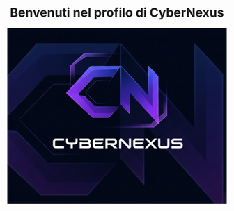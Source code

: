 <h1 align="center">Benvenuti nel profilo di CyberNexus</h1>

<p align="center">
  <img src="https://github.com/CyberNexus-Team/CyberNexus-Team/blob/main/Logo.png?raw=true" alt="Logo del Team" width="550"/>
</p>



<!--
**CyberNexus-Team/CyberNexus-Team** is a ✨ _special_ ✨ repository because its `README.md` (this file) appears on your GitHub profile.

Here are some ideas to get you started:

- 🔭 I’m currently working on ...
- 🌱 I’m currently learning ...
- 👯 I’m looking to collaborate on ...
- 🤔 I’m looking for help with ...
- 💬 Ask me about ...
- 📫 How to reach me: ...
- 😄 Pronouns: ...
- ⚡ Fun fact: ...
-->

